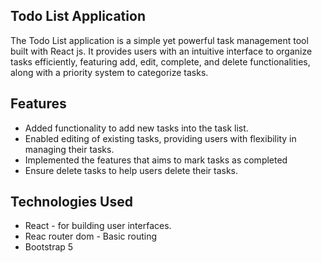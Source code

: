 ## Todo List Application

The Todo List application is a simple yet powerful task management tool built with React js. It provides users with an intuitive interface to organize tasks efficiently, featuring add, edit, complete, and delete functionalities, along with a priority system to categorize tasks.

## Features

- Added functionality to add new tasks into the task list.
- Enabled editing of existing tasks, providing users with flexibility in managing their tasks.
- Implemented the features that aims to mark tasks as completed
- Ensure delete tasks to help users delete their tasks.

## Technologies Used

- React - for building user interfaces.
- Reac router dom - Basic routing 
- Bootstrap 5